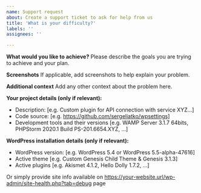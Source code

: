 ```yaml
---
name: Support request
about: Create a support ticket to ask for help from us
title: 'What is your difficulty?'
labels: ''
assignees: ''

---
```



**What would you like to achieve?**
Please describe the goals you are trying to achieve and your plan.

**Screenshots**
If applicable, add screenshots to help explain your problem.

**Additional context**
Add any other context about the problem here.

**Your project details (only if relevant):**
 - Description: [e.g. Custom plugin for API connection with service XYZ...]
 - Code source: [e.g. https://github.com/sergeliatko/wpsettings]
 - Development tools and their versions [e.g. WAMP Server 3.1.7 64bits, PHPStorm 2020.1 Build PS-201.6654.XYZ, ...]

**WordPress installation details (only if relevant):**
 - WordPress version: [e.g. WordPress 5.4 or WordPress 5.5-alpha-47616]
 - Active theme [e.g. Custom Genesis Child Theme & Genesis 3.1.3]
 - Active plugins [e.g. Akismet 4.1.2, Hello Dolly 1.7.2, ...]
 
Or simply provide site info available on https://your-website.url/wp-admin/site-health.php?tab=debug page
